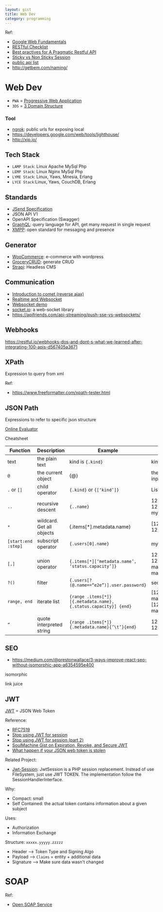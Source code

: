 ```yaml
---
layout: gist
title: Web Dev
category: programming
---
```


Ref:
- [Google Web Fundamentals](https://developers.google.com/web/fundamentals)
- [RESTful Checklist](https://blog.mwaysolutions.com/2014/06/05/10-best-practices-for-better-restful-api/)
- [Best practives for A Pragmatic Restful API](https://www.vinaysahni.com/best-practices-for-a-pragmatic-restful-api)
- [Sticky vs Non Sticky Session](https://stackoverflow.com/questions/10494431/sticky-and-non-sticky-sessions)
- [public api list](https://github.com/toddmotto/public-apis)
- <http://getbem.com/naming/>


# Web Dev

- `PWA` = [Progressive Web Application](https://en.wikipedia.org/wiki/Progressive_web_applications)
- `3DS` = [3 Domain Structure](https://securionpay.com/blog/3d-secure/)


### Tool
- [ngrok](https://ngrok.com/): public urls for exposing local
- <https://developers.google.com/web/tools/lighthouse/>
- <http://xip.io/>


## Tech Stack
- `LAMP Stack`: Linux Apache MySql Php
- `LEMP Stack`: Linux Nginx MySql Php
- `LYME Stack`: Linux, Yaws, Mnesia, Erlang  
- `LYCE Stack`:Linux, Yaws, CouchDB, Erlang

## Standards
- [JSend Specification](https://github.com/omniti-labs/jsend)
- JSON API V1
- OpenAPI Specification (Swagger)
- [GraphQL](https://graphql.org/): query language for API, get many request in single request
- [XMPP](https://xmpp.org/): open standard for messaging and presence

## Generator
- [WooCommerce](https://woocommerce.com/): e-commerce with wordpress
- [GroceryCRUD](https://www.grocerycrud.com/): generate CRUD
- [Strapi](https://strapi.io/): Headless CMS

## Communication
- [Introduction to comet (reverse ajax)](https://www.ibm.com/developerworks/library/wa-reverseajax1/index.html)
- [Realtime and Websocket](https://www.slideshare.net/peterlubbers/html5-real-time-and-websocket/88-Types_of_Proxy_Servers_httpwwwinfoqcomarticlesWebSocketsProxyServers)
- [Websocket demo](https://www.websocket.org/index.html)
- [socket.io](https://socket.io/): a web-socket library
- <https://apifriends.com/api-streaming/push-sse-vs-websockets/>

## Webhooks

<https://restful.io/webhooks-dos-and-dont-s-what-we-learned-after-integrating-100-apis-d567405a3671>



## XPath

Expression to query from xml

Ref: 
- <https://www.freeformatter.com/xpath-tester.html>



## JSON Path

Expressions to refer to specific json structure

[Online Evaluator](http://jsonpath.com/)

Cheatsheet

| Function | Description | Example | Result |
|---|---|---|---|
|text|the plain text|kind is `{.kind}`|kind is List|
|`@`|the current object|{@}|the same as input|
|`.` or `[]`|child operator|`{.kind}` or `{[‘kind’]}`|List|
|`..`|recursive descent|`{..name}`|127.0.0.1 127.0.0.2 myself e2e|
|`*`|wildcard. Get all objects|{.items[*].metadata.name}|[127.0.0.1 127.0.0.2]|
|`[start:end :step]`|subscript operator|`{.users[0].name}`|myself|
|`[,]`|union operator|`{.items[*][‘metadata.name’, ‘status.capacity’]}`|127.0.0.1 127.0.0.2 map[cpu:4] map[cpu:8]|
|`?()`|filter|`{.users[?(@.name==“e2e”)].user.password}`|secret|
|`range, end`|iterate list|`{range .items[*]}[{.metadata.name}, {.status.capacity}] {end}`|[127.0.0.1, map[cpu:4]] [127.0.0.2, map[cpu:8]]|
|`“`|quote interpreted string|`{range .items[*]}{.metadata.name}{’\t’}{end}`|127.0.0.1 127.0.0.2|


## SEO


- <https://medium.com/@prestonwallace/3-ways-improve-react-seo-without-isomorphic-app-a6354595e400>

isomorphic 

link juice

## JWT

[JWT](https://jwt.io) = JSON Web Token

Reference: 
- [RFC7519](https://tools.ietf.org/html/rfc7519#section-4.1)
- [Stop using JWT for session](http://cryto.net/~joepie91/blog/2016/06/13/stop-using-jwt-for-sessions/)
- [Stop using JWT for session (part 2)](http://cryto.net/~joepie91/blog/2016/06/19/stop-using-jwt-for-sessions-part-2-why-your-solution-doesnt-work/)
- [SoulMachine Gist on Expiration, Revoke, and Secure JWT](https://gist.github.com/soulmachine/b368ce7292ddd7f91c15accccc02b8df)
- [What happen if your JSON web token is stolen](https://developer.okta.com/blog/2018/06/20/what-happens-if-your-jwt-is-stolen#how-to-detect-token-compromise)

Related Project:
- [Jwt-Session](https://github.com/byjg/jwt-session): JwtSession is a PHP session replacement. Instead of use FileSystem, just use JWT TOKEN. The implementation follow the SessionHandlerInterface.

Why: 
- Compact: small
- Self Contained: the actual token contains information about a given subject

Uses:
- Authorization
- Information Exchange

Structure: ```xxxxx.yyyyy.zzzzz```
- Header --> Token Type and Signing Algo
- Payload --> `Claims` = entity + additional data
- Signature --> Make sure data wasn't changed

# SOAP

Ref:
- [Open SOAP Service](http://www.dneonline.com/calculator.asmx)